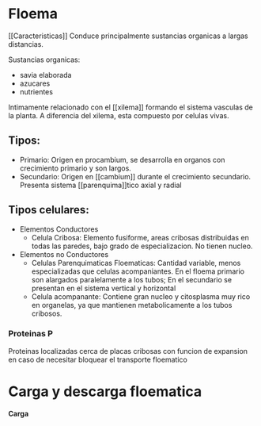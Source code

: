 # Floema

[[Caracteristicas]]
Conduce principalmente sustancias organicas a largas distancias.

Sustancias organicas:
- savia elaborada
- azucares
- nutrientes

Intimamente relacionado con el [[xilema]] formando el sistema vasculas de la planta.
A diferencia del xilema, esta compuesto por celulas vivas.

## **Tipos**:

- Primario: Origen en procambium, se desarrolla en organos con crecimiento primario y son largos.
- Secundario: Origen en [[cambium]] durante el crecimiento secundario. Presenta sistema [[parenquima]]tico axial y radial

## **Tipos celulares**:

- Elementos Conductores
	- Celula Cribosa: Elemento fusiforme, areas cribosas distribuidas en todas las paredes, bajo grado de especializacion. No tienen nucleo.
- Elementos no Conductores
	- Celulas Parenquimaticas Floematicas: Cantidad variable, menos especializadas que celulas acompaniantes. En el floema primario son alargados paralelamente a los tubos; En el secundario se presentan en el sistema vertical y horizontal
	- Celula acompanante: Contiene gran nucleo y citosplasma muy rico en organelas, ya que mantienen metabolicamente a los tubos cribosos.

### Proteinas P

Proteinas localizadas cerca de placas cribosas con funcion de expansion en caso de necesitar bloquear el transporte floematico

# Carga y descarga floematica

**Carga**
